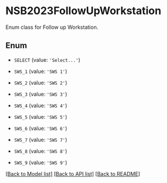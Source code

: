 # NSB2023FollowUpWorkstation

Enum class for Follow up Workstation.

## Enum

* `SELECT` (value: `'Select...'`)

* `SWS_1` (value: `'SWS 1'`)

* `SWS_2` (value: `'SWS 2'`)

* `SWS_3` (value: `'SWS 3'`)

* `SWS_4` (value: `'SWS 4'`)

* `SWS_5` (value: `'SWS 5'`)

* `SWS_6` (value: `'SWS 6'`)

* `SWS_7` (value: `'SWS 7'`)

* `SWS_8` (value: `'SWS 8'`)

* `SWS_9` (value: `'SWS 9'`)

[[Back to Model list]](../README.md#documentation-for-models) [[Back to API list]](../README.md#documentation-for-api-endpoints) [[Back to README]](../README.md)


